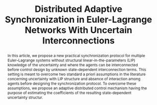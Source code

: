 ---
layout: project-page-new
title: "Distributed Adaptive Synchronization in Euler-Lagrange Networks With Uncertain Interconnections"
authors:
  - name: Tian Tao
    sup: #
  - name: Spandan Roy
    sup: #
  - name: Bart De Schutter
    sup: #
  - name: Simone Baldi
    sup: #
affiliations:
  - name: Delft Center for Systems & Control, TU Delft
    link: https://www.tudelft.nl/en/me/about/departments/delft-center-for-systems-and-control/
    sup: #
  - name: Robotics Research Center, IIIT Hyderabad, India
    link: https://robotics.iiit.ac.in
    sup: #
  - name: School of Mathematics, Southeast University
    link: https://math.seu.edu.cn/
    sup: #
permalink: /publications/2024/Tian_Distributed/
abstract: "In this article, we propose a new practical synchronization protocol for multiple Euler–Lagrange systems without structural linear-in-the-parameters (LIP) knowledge of the uncertainty and where the agents can be interconnected before control design by unknown state-dependent interconnection terms. This setting is meant to overcome two standard a priori assumptions in the literature concerning uncertainty with LIP structure and absence of interaction among agents before designing the synchronization protocol. To overcome these assumptions, we propose an adaptive distributed control mechanism having the purpose of estimating the coefficients of the resulting state-dependent uncertainty structur."
#project_page: https://gsc2001.github.io/FinderNet/
paper: https://ieeexplore.ieee.org/stamp/stamp.jsp?tp=&arnumber=10122561
#code: https://github.com/gsc2001/FinderNet
#supplement: https://clipgraphs.github.io/static/pdfs/Supplementary.pdf
#video: https://www.youtube.com/watch?v=1P6JMqbb_sM
#iframe: https://www.youtube.com/embed/1P6JMqbb_sM
#demo: https://anyloc.github.io/#interactive_demo

---